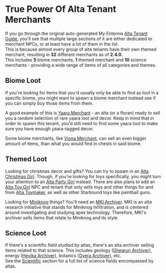 # True Power Of Alta Tenant Merchants

If you go through the original auto-generated My Enternia [Alta Tenant Guide](https://ceterai.github.io/MyEnternia/Wiki/Tenants), you'll see that multiple large sections of it are either dedicated to merchant NPCs, or at least have a lot of them in the list.  
This is because almost every group of alta tenants have their own themed merchant, resulting in **32** different merchants as of **2.4.0**.  
This includes **5** biome merchants, **1** themed merchant and **10** science merchants - providing a wide range of items of all categories and themes.

## Biome Loot

If you're looking for items that you'd usually only be able to find as loot in a specific biome, you might want to spawn a biome merchant instead see if you can simply buy those items from them.

A good example of this is [Yaara Merchant](https://ceterai.github.io/MyEnternia/Wiki/YaaraMerchant) - an alta (or a floran) ready to sell you a random selection of rare yaara loot and decor. Keep in mind that in order to spawn this tenant, you'd still need to find some yaara loot to make sure you have enough yaara-tagged decor.

Some biome merchants, like [Viona Merchant](https://ceterai.github.io/MyEnternia/Wiki/VionaMerchant), can sell an even bigger amount of items, than what you would find in chests in said biome.

## Themed Loot

Looking for christmas decor and gifts? You can try to spawn in an [Alta Christmas Girl](https://ceterai.github.io/MyEnternia/Wiki/AltaChristmasGirl). Though, if you're looking for toys specifically, you might turn your attention to an [Alta Party Girl](https://ceterai.github.io/MyEnternia/Wiki/AltaPartyGirl) instead. There are also plans to add an [Alta Toy Girl](https://ceterai.github.io/MyEnternia/Wiki/AltaToyGirl) NPC and tenant that only sells toys and other things for and from [Alta Toymaker](https://ceterai.github.io/MyEnternia/Wiki/AltaToymaker), as well as other Starbound toys like paintball guns.

Looking for [Miniknog](https://starbounder.org/Miniknog) things? You'll need an [MKI Archiver](https://ceterai.github.io/MyEnternia/Wiki/MKIArchiver). MKI is an alta research initiative that stands for Miniknog Infiltration, and is centered around investigating and studying apex technology. Therefore, MKI's archiver sells items that relate to Miniknog and its style.

## Science Loot

If there's a scientific field studied by altas, there's an alta archiver selling items related to that science. This includes geology ([Ghearun Archiver](https://ceterai.github.io/MyEnternia/Wiki/GhearunArchiver)), energy ([Hevika Archiver](https://ceterai.github.io/MyEnternia/Wiki/HevikaArchiver)), botanics ([Gyera Archiver](https://ceterai.github.io/MyEnternia/Wiki/GyeraArchiver)), etc.  
See the [Scientific](https://ceterai.github.io/MyEnternia/Wiki/Tenants#Scientific) section for a full list of science fields encompassed by altas.
